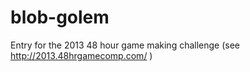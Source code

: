 blob-golem
==========

Entry for the 2013 48 hour game making challenge (see http://2013.48hrgamecomp.com/ )
